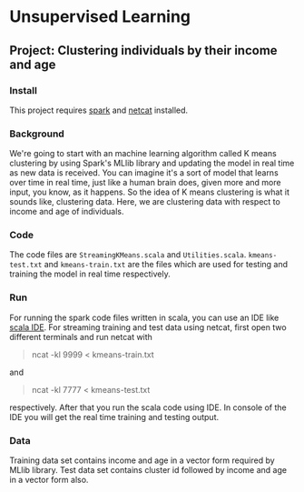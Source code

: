 # Unsupervised Learning
## Project: Clustering individuals by their income and age
### Install
This project requires [spark](https://www.apache.org/dyn/closer.lua/spark/spark-3.1.2/spark-3.1.2-bin-hadoop3.2.tgz)  and [netcat](https://nmap.org/download.html) installed.

### Background
We're going to start with an machine learning algorithm called K means clustering by using Spark's MLlib library and updating the model in real time as new data is received.
You can imagine it's a sort of model that learns over time in real time, just like a human brain does, given more and more input, you know, as it happens. So the idea of K means clustering is what it sounds like, clustering data. Here, we are clustering data with respect to income and age of individuals.

### Code
The code files are `StreamingKMeans.scala` and `Utilities.scala`. `kmeans-test.txt` and `kmeans-train.txt` are the files which are used for testing and training the model in real time respectively.

### Run
For running the spark code files written in scala, you can use an IDE like [scala IDE](http://scala-ide.org/download/sdk.html). For streaming training and test data using netcat, first open two different terminals and run netcat with

> ncat -kl 9999 < kmeans-train.txt

and

> ncat -kl 7777 < kmeans-test.txt

respectively. After that you run the scala code using IDE. In console of the IDE you will get the real time training and testing output.

### Data
Training data set contains income and age in a vector form required by MLlib library. Test data set contains cluster id followed by income and age in a vector form also.
